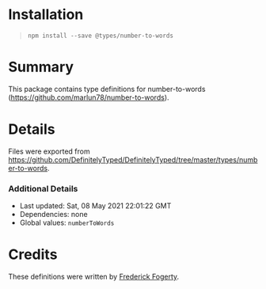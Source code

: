 # Installation
> `npm install --save @types/number-to-words`

# Summary
This package contains type definitions for number-to-words (https://github.com/marlun78/number-to-words).

# Details
Files were exported from https://github.com/DefinitelyTyped/DefinitelyTyped/tree/master/types/number-to-words.

### Additional Details
 * Last updated: Sat, 08 May 2021 22:01:22 GMT
 * Dependencies: none
 * Global values: `numberToWords`

# Credits
These definitions were written by [Frederick Fogerty](https://github.com/frederickfogerty).
